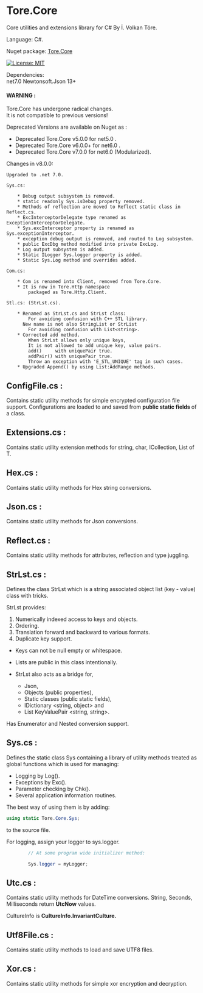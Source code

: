 # Tore.Core
Core utilities and extensions library for C# By İ. Volkan Töre.

Language: C#.

Nuget package: [Tore.Core](https://www.nuget.org/packages/Tore.Core/)

[![License: MIT](https://img.shields.io/badge/License-MIT-blue.svg)](https://opensource.org/licenses/MIT)

Dependencies: <br/>
net7.0
Newtonsoft.Json 13+


#### WARNING : 
Tore.Core has undergone radical changes.<br/>
It is not compatible to previous versions! <br/>

Deprecated Versions are available on Nuget as :
  - Deprecated Tore.Core v5.0.0  for net5.0 .
  - Deprecated Tore.Core v6.0.0+ for net6.0 .
  - Deprecated Tore.Core v7.0.0  for net6.0 (Modularized).

Changes in v8.0.0: 
    
    Upgraded to .net 7.0.
    
    Sys.cs: 
    
        * Debug output subsystem is removed.
        * static readonly Sys.isDebug property removed.
        * Methods of reflection are moved to Reflect static class in Reflect.cs.
        * ExcInterceptorDelegate type renamed as ExceptionInterceptorDelegate.
        * Sys.excInterceptor property is renamed as Sys.exceptionInterceptor.
        * exception debug output is removed, and routed to Log subsystem.
        * public ExcDbg method modified into private ExcLog.
        * Log output subsystem is added.
        * Static ILogger Sys.logger property is added.
        * Static Sys.Log method and overrides added.

    Com.cs:
        
        * Com is renamed into Client, removed from Tore.Core. 
        * It is now in Tore.Http namespace 
            packaged as Tore.Http.Client.

    Stl.cs: (StrLst.cs).

        * Renamed as StrLst.cs and StrLst class:
            For avoiding confusion with C++ STL library.
          New name is not also StringList or StrList 
            For avoiding confusion with List<string>.
        * Corrected add method.
            When StrLst allows only unique keys, 
            It is not allowed to add unique key, value pairs.
            add()     with uniquePair true.
            addPair() with uniquePair true.
            Throw an exception with 'E_STL_UNIQUE' tag in such cases.
        * Upgraded Append() by using List:AddRange methods. 


## ConfigFile.cs :
Contains static utility methods for simple encrypted configuration file support. 
Configurations are loaded to and saved from <b> public static fields </b> of a class.

## Extensions.cs :
Contains static utility extension methods for string, char, ICollection, List of T.

## Hex.cs :
Contains static utility methods for Hex string conversions.

## Json.cs :
Contains static utility methods for Json conversions.

## Reflect.cs :
Contains static utility methods for attributes, reflection and type juggling.

## StrLst.cs :
Defines the class StrLst which is a string associated object list (key - value) class with tricks.

StrLst provides:
1) Numerically indexed access to keys and objects.
2) Ordering.
3) Translation forward and backward to various formats.
4) Duplicate key support.

* Keys can not be null empty or whitespace.            
* Lists are public in this class intentionally.        
* StrLst also acts as a bridge for,

   - Json, 
   - Objects (public properties), 
   - Static classes (public static fields),
   - IDictionary <string, object> and
   - List KeyValuePair <string, string>.     
 
Has Enumerator and Nested conversion support.           

## Sys.cs :
Defines the static class Sys containing a library of utility methods treated as global functions which is used for managing:
  - Logging by Log().
  - Exceptions by Exc().
  - Parameter checking by Chk().
  - Several application information routines.
  

The best way of using them is by adding: 
```C#
using static Tore.Core.Sys;
```                            
to the source file.    

For logging, assign your logger to sys.logger.

```C#
        // At some program wide initializer method:

        Sys.logger = myLogger;
```

## Utc.cs :
Contains static utility methods for DateTime conversions. 
String, Seconds, Milliseconds return <b>UtcNow</b> values.

CultureInfo is <b>CultureInfo.InvariantCulture.</b>       

## Utf8File.cs :
Contains static utility methods to load and save UTF8 files.

## Xor.cs :
Contains static utility methods for simple xor encryption and decryption.

